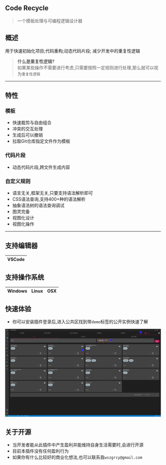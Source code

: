 ## Code Recycle
> 一个模板处理与可编程逻辑设计器

## 概述

用于快速初始化项目;代码重构;动态代码片段;
减少开发中的重复性逻辑

> **什么是重复性逻辑?**  
> 如果某些操作不需要进行考虑,只需要按照一定规则进行处理,那么就可以视为`重复性逻辑`

---

## 特性
### 模板
- 快速裁剪与自由组合
- 冲突的交互处理
- 生成后可以撤销
- 拉取Git仓库指定文件作为模板

### 代码片段
- 动态代码片段,跨文件生成内容

### 自定义规则
- 语言无关,框架无关,只要支持语法解析即可
- CSS语法查询,支持400+种的语法解析
- 抽象语法树的语法查询调试
- 图灵完备
- 视图化设计
- 视图化操作

---

## 支持编辑器
|VSCode|
|-|

## 支持操作系统
| Windows  | Linux | OSX |
| ------- | ------- | ---- |

## 快速体验
- 你可以安装插件登录后,进入公共区找到带`demo`标签的公开实例快速了解

![公共区](./image/公共区.jpg)

## 关于开源

- 当开发者能从此插件中产生盈利并能维持自身生活需要时,会进行开源
- 目前本插件没有任何盈利行为
- 如果你有什么比较好的商业化想法,也可以联系我`wszgrcy@gmail.com`